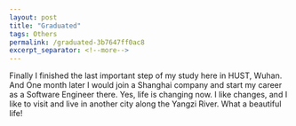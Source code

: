 ```yaml
---
layout: post
title: "Graduated"
tags: Others
permalink: /graduated-3b7647ff0ac8
excerpt_separator: <!--more-->
---
```

Finally I finished the last important step of my study here in HUST, Wuhan. And One month later I would join a Shanghai company and start my career as a Software Engineer there. Yes, life is changing now. I like changes, and I like to visit and live in another city along the Yangzi River. What a beautiful life!
<!--more-->